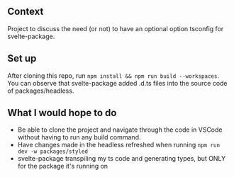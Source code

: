 ## Context

Project to discuss the need (or not) to have an optional option tsconfig for svelte-package.

## Set up

After cloning this repo, run ```npm install && npm run build --workspaces```.  
You can observe that svelte-package added .d.ts files into the source code of packages/headless.

## What I would hope to do

* Be able to clone the project and navigate through the code in VSCode without having to run any build command.
* Have changes made in the headless refreshed when running ```npm run dev -w packages/styled```
* svelte-package transpiling my ts code and generating types, but ONLY for the package it's running on
